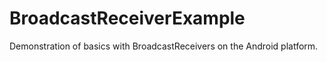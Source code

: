 BroadcastReceiverExample
========================

Demonstration of basics with BroadcastReceivers on the Android platform.
